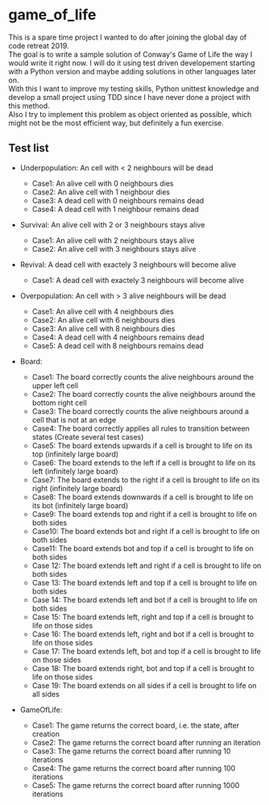 # game_of_life

This is a spare time project I wanted to do after joining the global day of code retreat 2019.
<br>
The goal is to write a sample solution of Conway's Game of Life the way I would write it right now. I will do it using test driven developement starting with a Python version and maybe adding solutions in other languages later on.
<br>
With this I want to improve my testing skills, Python unittest knowledge and develop a small project using TDD since I have never done a project with this method.
<br>
Also I try to implement this problem as object oriented as possible, which might not be the most efficient way, but definitely a fun exercise.


## Test list
- Underpopulation: An cell with < 2 neighbours will be dead
  - Case1: An alive cell with 0 neighbours dies
  - Case2: An alive cell with 1 neighbour dies
  - Case3: A dead cell with 0 neighbours remains dead
  - Case4: A dead cell with 1 neighbour remains dead
- Survival: An alive cell with 2 or 3 neighbours stays alive
  - Case1: An alive cell with 2 neighbours stays alive
  - Case2: An alive cell with 3 neighbours stays alive
- Revival: A dead cell with exactely 3 neighbours will become alive
  - Case1: A dead cell with exactely 3 neighbours will become alive
- Overpopulation: An cell with > 3 alive neighbours will be dead
  - Case1: An alive cell with 4 neighbours dies
  - Case2: An alive cell with 6 neighbours dies
  - Case3: An alive cell with 8 neighbours dies
  - Case4: A dead cell with 4 neighbours remains dead
  - Case5: A dead cell with 8 neighbours remains dead
  
- Board: 
  - Case1: The board correctly counts the alive neighbours around the upper left cell
  - Case2: The board correctly counts the alive neighbours around the bottom right cell
  - Case3: The board correctly counts the alive neighbours around a cell that is not at an edge
  - Case4: The board correctly applies all rules to transition between states (Create several test cases)
  - Case5: The board extends upwards if a cell is brought to life on its top (infinitely large board)
  - Case6: The board extends to the left if a cell is brought to life on its left (infinitely large board)
  - Case7: The board extends to the right if a cell is brought to life on its right (infinitely large board)
  - Case8: The board extends downwards if a cell is brought to life on its bot (infinitely large board)
  - Case9: The board extends top and right if a cell is brought to life on both sides
  - Case10: The board extends bot and right if a cell is brought to life on both sides
  - Case11: The board extends bot and top if a cell is brought to life on both sides
  - Case 12: The board extends left and right if a cell is brought to life on both sides
  - Case 13: The board extends left and top if a cell is brought to life on both sides
  - Case 14: The board extends left and bot if a cell is brought to life on both sides
  - Case 15: The board extends left, right and top if a cell is brought to life on those sides
  - Case 16: The board extends left, right and bot if a cell is brought to life on those sides
  - Case 17: The board extends left, bot and top if a cell is brought to life on those sides
  - Case 18: The board extends right, bot and top if a cell is brought to life on those sides
  - Case 19: The board extends on all sides if a cell is brought to life on all sides

- GameOfLife:
  - Case1: The game returns the correct board, i.e. the state, after creation
  - Case2: The game returns the correct board after running an iteration
  - Case3: The game returns the correct board after running 10 iterations
  - Case4: The game returns the correct board after running 100 iterations
  - Case5: The game returns the correct board after running 1000 iterations

